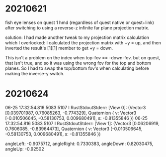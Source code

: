 # 20210621
fish eye lenses on quest 1 hmd (regardless of quest native or quest+link) after switching to using a reverse-z infinite far plane projection matrix. 

solution: I had made another tweak to my projection matrix calculation which I overlooked: I calculated the projection matrix with +y = up, and then inverted the result's [1][1] member to get +y = down. 

This isn't a problem on the index when top-fov == -down-fov. but on quest, that isn't true, and so it was using the wrong fov for the top and bottom planes. So I had to swap the top/bottom fov's when calculating before making the inverse-y switch.


# 20210624

06-25 17:32:54.816  5083  5107 I RustStdoutStderr: [View 0]: (Vector3 [0.039701987, 0.76085263, -0.774329], Quaternion { v: Vector3 [-0.010506645, -0.58130753, 0.009680491], s: -0.81355846 })
06-25 17:32:54.816  5083  5107 I RustStdoutStderr: [View 1]: (Vector3 [0.06206919, 0.7606085, -0.83964473], Quaternion { v: Vector3 [-0.010506645, -0.58130753, 0.009680491], s: -0.81355846 })

angleLeft: -0.9075712, 
angleRight: 0.7330383, 
angleDown: 0.82030475, 
angleUp: -0.92502